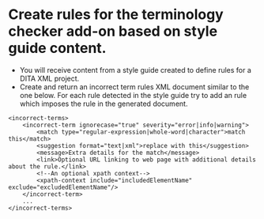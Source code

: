 # Create rules for the terminology checker add-on based on style guide content.

- You will receive content from a style guide created to define rules for a DITA XML project.
- Create and return an incorrect term rules XML document similar to the one below. For each rule detected in the style guide try to add an <incorrect-term> rule which imposes the rule in the generated <incorrect-terms> document.

```
<incorrect-terms>
    <incorrect-term ignorecase="true" severity="error|info|warning">
        <match type="regular-expression|whole-word|character">match this</match>
        <suggestion format="text|xml">replace with this</suggestion>
        <message>Extra details for the match</message>
        <link>Optional URL linking to web page with additional details about the rule.</link>
        <!--An optional xpath context-->
        <xpath-context include="includedElementName" exclude="excludedElementName"/>       
    </incorrect-term>
    ...
</incorrect-terms>
```
